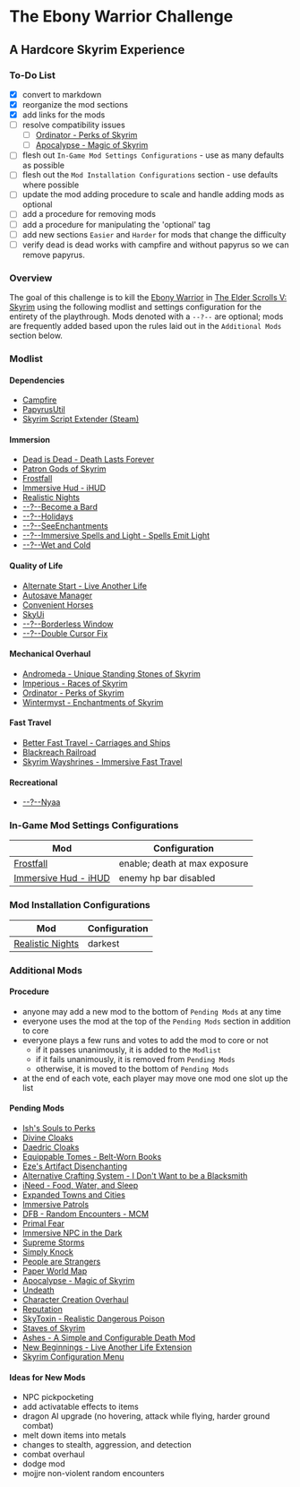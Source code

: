 # The Ebony Warrior Challenge
## A Hardcore Skyrim Experience

### To-Do List
- [x] convert to markdown
- [x] reorganize the mod sections
- [x] add links for the mods
- [ ] resolve compatibility issues
  - [ ] [Ordinator - Perks of Skyrim](https://www.nexusmods.com/skyrim/search/)
  - [ ] [Apocalypse - Magic of Skyrim](https://www.nexusmods.com/skyrim/mods/16225)
- [ ] flesh out `In-Game Mod Settings Configurations` - use as many defaults as possible
- [ ] flesh out the `Mod Installation Configurations` section - use defaults where possible
- [ ] update the mod adding procedure to scale and handle adding mods as optional
- [ ] add a procedure for removing mods
- [ ] add a procedure for manipulating the 'optional' tag
- [ ] add new sections `Easier` and `Harder` for mods that change the difficulty
- [ ] verify dead is dead works with campfire and without papyrus so we can remove papyrus.

### Overview
The goal of this challenge is to kill the [Ebony Warrior](http://elderscrolls.wikia.com/wiki/Ebony_Warrior) in [The Elder Scrolls V: Skyrim](http://elderscrolls.wikia.com/wiki/The_Elder_Scrolls_V:_Skyrim) using the following modlist and settings configuration for the entirety of the playthrough. Mods denoted with a `--?--` are optional; mods are frequently added based upon the rules laid out in the `Additional Mods` section below.

### Modlist

#### Dependencies
* [Campfire](https://www.nexusmods.com/skyrim/mods/64798)
* [PapyrusUtil](https://www.nexusmods.com/skyrim/mods/58705)
* [Skyrim Script Extender (Steam)](https://store.steampowered.com/app/365720/Skyrim_Script_Extender_SKSE/)

#### Immersion
* [Dead is Dead - Death Lasts Forever](https://www.nexusmods.com/skyrim/mods/60179)
* [Patron Gods of Skyrim](https://www.nexusmods.com/skyrim/mods/65607/)
* [Frostfall](https://www.nexusmods.com/skyrim/mods/11163)
* [Immersive Hud - iHUD](https://www.nexusmods.com/skyrim/mods/3222)
* [Realistic Nights](https://www.nexusmods.com/skyrim/mods/49472)
* [--?--Become a Bard](https://www.nexusmods.com/skyrim/mods/65636)
* [--?--Holidays](https://www.nexusmods.com/skyrim/mods/64820)
* [--?--SeeEnchantments](https://www.nexusmods.com/skyrim/mods/38839)
* [--?--Immersive Spells and Light - Spells Emit Light](https://www.nexusmods.com/skyrim/mods/39759)
* [--?--Wet and Cold](https://www.nexusmods.com/skyrim/mods/27563)

#### Quality of Life
* [Alternate Start - Live Another Life](https://www.nexusmods.com/skyrim/mods/9557)
* [Autosave Manager](https://www.nexusmods.com/skyrim/mods/34842)
* [Convenient Horses](https://www.nexusmods.com/skyrim/mods/14950)
* [SkyUi](https://www.nexusmods.com/skyrim/mods/3863)
* [--?--Borderless Window](https://www.nexusmods.com/skyrim/mods/36177)
* [--?--Double Cursor Fix](https://www.nexusmods.com/skyrim/mods/36125/)

#### Mechanical Overhaul
* [Andromeda - Unique Standing Stones of Skyrim](https://www.nexusmods.com/skyrim/mods/89219)
* [Imperious - Races of Skyrim](https://www.nexusmods.com/skyrim/mods/61218)
* [Ordinator - Perks of Skyrim](https://www.nexusmods.com/skyrim/mods/68425)
* [Wintermyst - Enchantments of Skyrim](https://www.nexusmods.com/skyrim/mods/58635/)

#### Fast Travel
* [Better Fast Travel - Carriages and Ships](https://www.nexusmods.com/skyrim/mods/15508)
* [Blackreach Railroad](https://www.nexusmods.com/skyrim/mods/63403)
* [Skyrim Wayshrines - Immersive Fast Travel](https://www.nexusmods.com/skyrim/mods/64201)

#### Recreational
* [--?--Nyaa](https://www.nexusmods.com/skyrim/mods/86754)

### In-Game Mod Settings Configurations
| Mod                                                                      | Configuration                 |
|--------------------------------------------------------------------------|-------------------------------|
| [Frostfall](https://www.nexusmods.com/skyrim/mods/11163)                 | enable; death at max exposure |
| [Immersive Hud - iHUD](https://www.nexusmods.com/skyrim/mods/3222)       | enemy hp bar disabled         |

### Mod Installation Configurations
| Mod                                                                      | Configuration                 |
|--------------------------------------------------------------------------|-------------------------------|
| [Realistic Nights](https://www.nexusmods.com/skyrim/mods/49472)          | darkest                       |

### Additional Mods

#### Procedure
* anyone may add a new mod to the bottom of `Pending Mods` at any time
* everyone uses the mod at the top of the `Pending Mods` section in addition to core
* everyone plays a few runs and votes to add the mod to core or not
  * if it passes unanimously, it is added to the `Modlist`
  * if it fails unanimously, it is removed from `Pending Mods`
  * otherwise, it is moved to the bottom of `Pending Mods`
* at the end of each vote, each player may move one mod one slot up the list

#### Pending Mods
* [Ish's Souls to Perks](https://www.nexusmods.com/skyrim/mods/18395)
* [Divine Cloaks](https://www.nexusmods.com/skyrim/mods/81239)
* [Daedric Cloaks](https://www.nexusmods.com/skyrim/mods/83411)
* [Equippable Tomes - Belt-Worn Books](https://www.nexusmods.com/skyrim/mods/76949)
* [Eze's Artifact Disenchanting](https://www.nexusmods.com/skyrim/mods/8157)
* [Alternative Crafting System - I Don't Want to be a Blacksmith](https://www.nexusmods.com/skyrim/mods/50546)
* [iNeed - Food, Water, and Sleep](https://www.nexusmods.com/skyrim/mods/51473)
* [Expanded Towns and Cities](https://www.nexusmods.com/skyrim/mods/13608)
* [Immersive Patrols](https://www.nexusmods.com/skyrim/mods/12977)
* [DFB - Random Encounters - MCM](https://www.nexusmods.com/skyrim/mods/32394)
* [Primal Fear](https://www.nexusmods.com/skyrim/mods/58050)
* [Immersive NPC in the Dark](https://www.nexusmods.com/skyrim/mods/52239)
* [Supreme Storms](https://www.nexusmods.com/skyrim/mods/27022)
* [Simply Knock](https://www.nexusmods.com/skyrim/mods/73236)
* [People are Strangers](https://www.nexusmods.com/skyrim/mods/56744)
* [Paper World Map](https://www.nexusmods.com/skyrim/mods/25501)
* [Apocalypse - Magic of Skyrim](https://www.nexusmods.com/skyrim/mods/16225)
* [Undeath](https://www.nexusmods.com/skyrim/mods/40607)
* [Character Creation Overhaul](https://www.nexusmods.com/skyrim/mods/21587)
* [Reputation](https://www.nexusmods.com/skyrim/mods/95269)
* [SkyToxin - Realistic Dangerous Poison](https://www.nexusmods.com/skyrim/mods/87546)
* [Staves of Skyrim](https://www.nexusmods.com/skyrim/mods/22691)
* [Ashes - A Simple and Configurable Death Mod](https://www.nexusmods.com/skyrim/mods/92743)
* [New Beginnings - Live Another Life Extension](https://www.nexusmods.com/skyrim/mods/70959)
* [Skyrim Configuration Menu](https://www.nexusmods.com/skyrim/mods/30250)

#### Ideas for New Mods
* NPC pickpocketing
* add activatable effects to items
* dragon AI upgrade (no hovering, attack while flying, harder ground combat)
* melt down items into metals
* changes to stealth, aggression, and detection
* combat overhaul
* dodge mod
* mojjre non-violent random encounters
